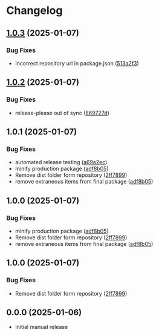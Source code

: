# Changelog

## [1.0.3](https://github.com/GordonSmith/vscode-wit/compare/v1.0.2...v1.0.3) (2025-01-07)


### Bug Fixes

* Incorrect repository url in package.json ([513a2f3](https://github.com/GordonSmith/vscode-wit/commit/513a2f30fd1db0c0cdb077331574f4b8684bed5e))

## [1.0.2](https://github.com/GordonSmith/vscode-wit/compare/v1.0.1...v1.0.2) (2025-01-07)


### Bug Fixes

* release-please out of sync ([869727d](https://github.com/GordonSmith/vscode-wit/commit/869727da24a1dc16a90e23eaa717881f90717627))

## 1.0.1 (2025-01-07)


### Bug Fixes

* automated release testing ([a69a2ec](https://github.com/GordonSmith/vscode-wit/commit/a69a2ec92691c9f1cdfa891ee76b20456458d92c))
* minify production package ([adf8b05](https://github.com/GordonSmith/vscode-wit/commit/adf8b0555632e90714141b3d80c36a503eff5598))
* Remove dist folder form repository ([2ff7899](https://github.com/GordonSmith/vscode-wit/commit/2ff78991a7d3c94b42d28af1f3c8783778f573dd))
* remove extraneous items from final package ([adf8b05](https://github.com/GordonSmith/vscode-wit/commit/adf8b0555632e90714141b3d80c36a503eff5598))

## 1.0.0 (2025-01-07)


### Bug Fixes

* minify production package ([adf8b05](https://github.com/GordonSmith/vscode-wit/commit/adf8b0555632e90714141b3d80c36a503eff5598))
* Remove dist folder form repository ([2ff7899](https://github.com/GordonSmith/vscode-wit/commit/2ff78991a7d3c94b42d28af1f3c8783778f573dd))
* remove extraneous items from final package ([adf8b05](https://github.com/GordonSmith/vscode-wit/commit/adf8b0555632e90714141b3d80c36a503eff5598))

## 1.0.0 (2025-01-07)


### Bug Fixes

* Remove dist folder form repository ([2ff7899](https://github.com/GordonSmith/vscode-wit/commit/2ff78991a7d3c94b42d28af1f3c8783778f573dd))

## 0.0.0 (2025-01-06)

* Initial manual release
